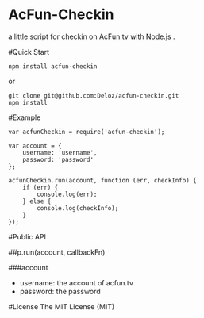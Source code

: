 AcFun-Checkin
=========

a little script for checkin on AcFun.tv with Node.js .

#Quick Start

    npm install acfun-checkin

or

    git clone git@github.com:Deloz/acfun-checkin.git
    npm install

#Example

    var acfunCheckin = require('acfun-checkin');

    var account = {
        username: 'username',
        password: 'password'
    };

    acfunCheckin.run(account, function (err, checkInfo) {
        if (err) {
            console.log(err);
        } else {
            console.log(checkInfo);
        }
    });

#Public API

##p.run(account, callbackFn)

###account

+ username: the account of acfun.tv
+ password: the password 

#License
The MIT License (MIT)
